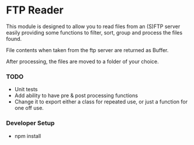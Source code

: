 # FTP Reader

This module is designed to allow you to read files from an (S)FTP server easily
providing some functions to filter, sort, group and process the files found.

File contents when taken from the ftp server are returned as Buffer.

After processing, the files are moved to a folder of your choice.

### TODO

- Unit tests
- Add ability to have pre & post processing functions
- Change it to export either a class for repeated use, or just a function for
  one off use.

### Developer Setup

- npm install
